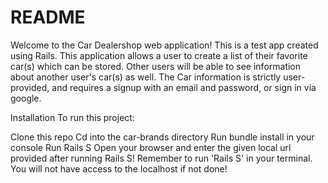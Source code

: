 # README
Welcome to the Car Dealershop web application! This is a test app created using Rails. This application allows a user to create a list of their favorite car(s) which can be stored. Other users will be able to see information about another user's car(s) as well. The Car information is strictly user-provided, and requires a signup with an email and password, or sign in via google.

Installation
To run this project:

Clone this repo
Cd into the car-brands directory
Run bundle install in your console
Run Rails S
Open your browser and enter the given local url provided after running Rails S! Remember to run 'Rails S' in your terminal. You will not have access to the localhost if not done!